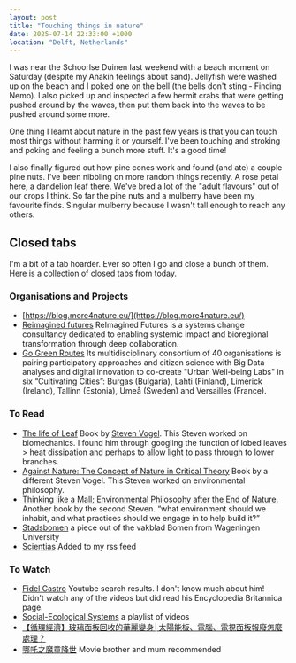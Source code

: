 ```yaml
---
layout: post
title: "Touching things in nature"
date: 2025-07-14 22:33:00 +1000
location: "Delft, Netherlands"
---
```


I was near the Schoorlse Duinen last weekend with a beach moment on Saturday (despite my Anakin feelings about sand). Jellyfish were washed up on the beach and I poked one on the bell (the bells don't sting - Finding Nemo). I also picked up and inspected a few hermit crabs that were getting pushed around by the waves, then put them back into the waves to be pushed around some more.

One thing I learnt about nature in the past few years is that you can touch most things without harming it or yourself. I've been touching and stroking and poking and feeling a bunch more stuff. It's a good time!

I also finally figured out how pine cones work and found (and ate) a couple pine nuts. I've been nibbling on more random things recently. A rose petal here, a dandelion leaf there. We've bred a lot of the "adult flavours" out of our crops I think. So far the pine nuts and a mulberry have been my favourite finds. Singular mulberry because I wasn't tall enough to reach any others.

## Closed tabs
I'm a bit of a tab hoarder. Ever so often I go and close a bunch of them. Here is a collection of closed tabs from today.

### Organisations and Projects
- [https://blog.more4nature.eu/](https://blog.more4nature.eu/)
- [Reimagined futures](https://www.reimaginedfutures.org/) ReImagined Futures is a systems change consultancy dedicated to enabling systemic impact and bioregional transformation through deep collaboration.
- [Go Green Routes](https://gogreenroutes.eu/) Its multidisciplinary consortium of 40 organisations is pairing participatory approaches and citizen science with Big Data analyses and digital innovation to co-create "Urban Well-being Labs" in six “Cultivating Cities”: Burgas (Bulgaria), Lahti (Finland), Limerick (Ireland), Tallinn (Estonia), Umeå (Sweden) and Versailles (France).

### To Read
- [The life of  Leaf](https://press.uchicago.edu/ucp/books/book/chicago/L/bo12300588.html) Book by [Steven Vogel](https://en.wikipedia.org/wiki/Steven_Vogel). This Steven worked on biomechanics. I found him through googling the function of lobed leaves > heat dissipation and perhaps to allow light to pass through to lower branches. 
- [Against Nature: The Concept of Nature in Critical Theory](https://books.google.nl/books/about/Against_Nature.html?id=exuJNKJ4GaYC&redir_esc=y) Book by a different Steven Vogel. This Steven worked on environmental philosophy.
- [Thinking like a Mall; Environmental Philosophy after the End of Nature.](https://mitpress.mit.edu/9780262529716/thinking-like-a-mall/) Another book by the second Steven. “what environment should we inhabit, and what practices should we engage in to help build it?”
- [Stadsbomen](https://edepot.wur.nl/635411) a piece out of the vakblad Bomen from Wageningen University
- [Scientias](https://scientias.nl/) Added to my rss feed

### To Watch
- [Fidel Castro](https://www.youtube.com/results?search_query=fidel+castro) Youtube search results. I don't know much about him! Didn't watch any of the videos but did read his Encyclopedia Britannica page.
- [Social-Ecological Systems](https://www.youtube.com/playlist?list=PL3cQMb4HSpp-DgX7ZoklckuiH3F5GyavP) a playlist of videos
- [【循環經濟】玻璃面板回收的華麗變身│太陽能板、電腦、電視面板報廢怎麼處理？](https://www.youtube.com/watch?v=QA8rLyOen_s&ab_channel=%E5%85%AC%E5%85%B1%E9%9B%BB%E8%A6%96-%E6%88%91%E5%80%91%E7%9A%84%E5%B3%B6)
- [哪吒之魔童降世](https://en.wikipedia.org/wiki/Ne_Zha_(2019_film)) Movie brother and mum recommended